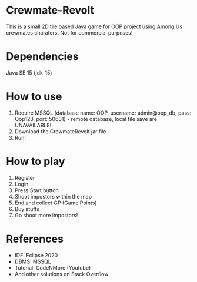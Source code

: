 # Crewmate-Revolt
This is a small 2D tile based Java game for OOP project using Among Us crewmates charaters. Not for commercial purposes!

# Dependencies
Java SE 15 (jdk-15)

# How to use
1. Require MSSQL (database name: OOP, username: admin@oop_db, pass: Oop123, port: 50631) - remote database, local file save are UNAVAILABLE!
2. Download the CrewmateRevolt.jar file
3. Run!

# How to play
1. Register
2. Login
3. Press Start button
4. Shoot impostors within the map
5. End and collect GP (Game Points)
6. Buy stuffs
7. Go shoot more impostors!

# References
- IDE: Eclipse 2020
- DBMS: MSSQL
- Tutorial: CodeNMore (Youtube)
- And other solutions on Stack Overflow
